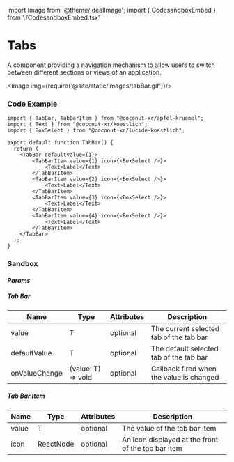 import Image from '@theme/IdealImage';
import { CodesandboxEmbed } from './CodesandboxEmbed.tsx'

# Tabs

A component providing a navigation mechanism to allow users to switch between different sections or views of an application.

<!-- [Interactive Example](https://coconut-xr.github.io/apfel-kruemel/examples/#/tab-bars) | [CodeSandbox](https://codesandbox.io/s/apfel-kruemel-examples-ld9xk5?file=/src/pages/TabBars.tsx) -->

<Image img={require('@site/static/images/tabBar.gif')}/>


### Code Example

```tsx
import { TabBar, TabBarItem } from "@coconut-xr/apfel-kruemel";
import { Text } from "@coconut-xr/koestlich";
import { BoxSelect } from "@coconut-xr/lucide-koestlich";

export default function TabBar() {
  return (
    <TabBar defaultValue={1}>
        <TabBarItem value={1} icon={<BoxSelect />}>
            <Text>Label</Text>
        </TabBarItem>
        <TabBarItem value={2} icon={<BoxSelect />}>
            <Text>Label</Text>
        </TabBarItem>
        <TabBarItem value={3} icon={<BoxSelect />}>
            <Text>Label</Text>
        </TabBarItem>
        <TabBarItem value={4} icon={<BoxSelect />}>
            <Text>Label</Text>
        </TabBarItem>
    </TabBar>
  );
}
```

### Sandbox

<CodesandboxEmbed defaultPath="tab-bars"/>

#### _Params_

##### _Tab Bar_

| Name   | Type    | Attributes               | Description        |
|------- |-------- |------------------------- |------------------- |
| value  | T  | optional  | The current selected tab of the tab bar  |
| defaultValue  | T  | optional  | The default selected tab of the tab bar |
| onValueChange  | (value: T) => void  | optional | Callback fired when the value is changed |

##### _Tab Bar Item_

| Name   | Type    | Attributes               | Description        |
|------- |-------- |------------------------- |------------------- |
| value  | T  | optional  | The value of the tab bar item |
| icon  | ReactNode  | optional  | An icon displayed at the front of the tab bar item |